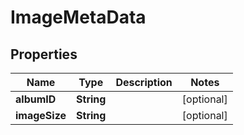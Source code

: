 # ImageMetaData

## Properties
Name | Type | Description | Notes
------------ | ------------- | ------------- | -------------
**albumID** | **String** |  |  [optional]
**imageSize** | **String** |  |  [optional]
